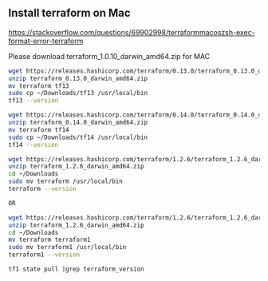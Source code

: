 ## Install terraform on Mac
https://stackoverflow.com/questions/69902998/terraformmacoszsh-exec-format-error-terraform

Please download terraform_1.0.10_darwin_amd64.zip for MAC

```sh
wget https://releases.hashicorp.com/terraform/0.13.0/terraform_0.13.0_darwin_amd64.zip
unzip terraform_0.13.0_darwin_amd64.zip
mv terraform tf13
sudo cp ~/Downloads/tf13 /usr/local/bin
tf13 --version
```

```sh
wget https://releases.hashicorp.com/terraform/0.14.0/terraform_0.14.0_darwin_amd64.zip
unzip terraform_0.14.0_darwin_amd64.zip
mv terraform tf14
sudo cp ~/Downloads/tf14 /usr/local/bin
tf14 --version
```

```sh
wget https://releases.hashicorp.com/terraform/1.2.6/terraform_1.2.6_darwin_amd64.zip
unzip terraform_1.2.6_darwin_amd64.zip
cd ~/Downloads
sudo mv terraform /usr/local/bin
terraform --version

OR

wget https://releases.hashicorp.com/terraform/1.2.6/terraform_1.2.6_darwin_amd64.zip
unzip terraform_1.2.6_darwin_amd64.zip
cd ~/Downloads
mv terraform terraform1 
sudo mv terraform1 /usr/local/bin
terraform1 --version
```

```
tf1 state pull |grep terraform_version
```